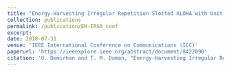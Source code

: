 ```yaml
---
title: "Energy-Harvesting Irregular Repetition Slotted ALOHA with Unit-Sized Battery"
collection: publications
permalink: /publication/EH-IRSA_conf
excerpt:
date: 2018-07-31
venue: 'IEEE International Conference on Communications (ICC)'
paperurl: 'https://ieeexplore.ieee.org/abstract/document/8422090'
citation: 'U. Demirhan and T. M. Duman, "Energy-Harvesting Irregular Repetition Slotted ALOHA with Unit-Sized Battery," ICC 2018 - IEEE International Conference on Communications (ICC), 2018, pp. 1-6, doi: 10.1109/ICC.2018.8422090.'
---
```


